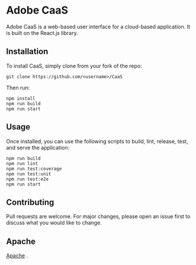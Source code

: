 # Adobe CaaS

Adobe CaaS is a web-based user interface for a cloud-based application. It is built on the React.js library.

## Installation

To install CaaS, simply clone from your fork of the repo:

```
git clone https://github.com/<username>/CaaS
```

Then run:
```
npm install
npm run build
npm run start
```

## Usage

Once installed, you can use the following scripts to build, lint, release, test, and serve the application:

```
npm run build
npm run lint
npm run test:coverage
npm run test:unit
npm run test:e2e
npm run start
```

## Contributing

Pull requests are welcome. For major changes, please open an issue first to discuss what you would like to change.

## Apache

[Apache](https://choosealicense.com/licenses/apache/)
.
